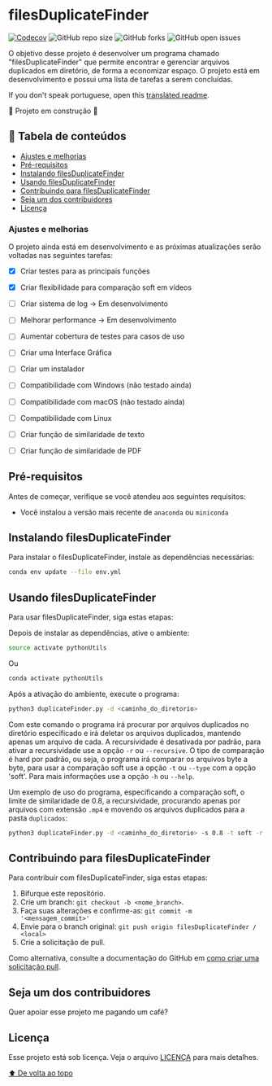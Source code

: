 # filesDuplicateFinder

[![Codecov](https://codecov.io/gh/DenysonJ/filesDuplicateFinder/graph/badge.svg?token=2771FCYD4R)](https://codecov.io/gh/DenysonJ/filesDuplicateFinder)
![GitHub repo size](https://img.shields.io/github/repo-size/DenysonJ/filesDuplicateFinder)
![GitHub forks](https://img.shields.io/github/forks/DenysonJ/filesDuplicateFinder)
![GitHub open issues](https://img.shields.io/github/issues/DenysonJ/filesDuplicateFinder)


O objetivo desse projeto é desenvolver um programa chamado "filesDuplicateFinder" que permite encontrar e gerenciar arquivos duplicados em diretório, de forma a economizar espaço. O projeto está em desenvolvimento e possui uma lista de tarefas a serem concluídas.

If you don't speak portuguese, open this [translated readme](README-en.md).

:construction: Projeto em construção :construction:

## 📝 Tabela de conteúdos

- [Ajustes e melhorias](#ajustes-e-melhorias)
- [Pré-requisitos](#pré-requisitos)
- [Instalando filesDuplicateFinder](#instalando-filesduplicatefinder)
- [Usando filesDuplicateFinder](#usando-filesduplicatefinder)
- [Contribuindo para filesDuplicateFinder](#contribuindo-para-filesduplicatefinder)
- [Seja um dos contribuidores](#seja-um-dos-contribuidores)
- [Licença](#licença)


### Ajustes e melhorias

O projeto ainda está em desenvolvimento e as próximas atualizações serão voltadas nas seguintes tarefas:

- [X] Criar testes para as principais funções
- [X] Criar flexibilidade para comparação soft em vídeos 
- [ ] Criar sistema de log -> Em desenvolvimento
- [ ] Melhorar performance -> Em desenvolvimento
- [ ] Aumentar cobertura de testes para casos de uso
- [ ] Criar uma Interface Gráfica
- [ ] Criar um instalador
- [ ] Compatibilidade com Windows (não testado ainda)
- [ ] Compatibilidade com macOS (não testado ainda)
- [ ] Compatibilidade com Linux
- [ ] Criar função de similaridade de texto
- [ ] Criar função de similaridade de PDF


## Pré-requisitos

Antes de começar, verifique se você atendeu aos seguintes requisitos:

- Você instalou a versão mais recente de `anaconda` ou `miniconda`


## Instalando filesDuplicateFinder

Para instalar o filesDuplicateFinder, instale as dependências necessárias:


``` bash
conda env update --file env.yml
```


## Usando filesDuplicateFinder

Para usar filesDuplicateFinder, siga estas etapas:

Depois de instalar as dependências, ative o ambiente:

``` bash
source activate pythonUtils
```

Ou


``` bash
conda activate pythonUtils
```

Após a ativação do ambiente, execute o programa:

``` bash
python3 duplicateFinder.py -d <caminho_do_diretorio>
```

Com este comando o programa irá procurar por arquivos duplicados no diretório especificado e irá deletar os arquivos duplicados, mantendo apenas um arquivo de cada. A recursividade é desativada por padrão, para ativar a recursividade use a opção `-r` ou `--recursive`. O tipo de comparação é hard por padrão, ou seja, o programa irá comparar os arquivos byte a byte, para usar a comparação soft use a opção `-t` ou `--type` com a opção 'soft'. Para mais informações use a opção `-h` ou `--help`.

Um exemplo de uso do programa, especificando a comparação soft, o limite de similaridade de 0.8, a recursividade, procurando apenas por arquivos com extensão `.mp4` e movendo os arquivos duplicados para a pasta `duplicados`:


``` bash
python3 duplicateFinder.py -d <caminho_do_diretorio> -s 0.8 -t soft -r -i mp4 -a move -o duplicados
```

## Contribuindo para filesDuplicateFinder

Para contribuir com filesDuplicateFinder, siga estas etapas:

1. Bifurque este repositório.
2. Crie um branch: `git checkout -b <nome_branch>`.
3. Faça suas alterações e confirme-as: `git commit -m '<mensagem_commit>'`
4. Envie para o branch original: `git push origin filesDuplicateFinder / <local>`
5. Crie a solicitação de pull.

Como alternativa, consulte a documentação do GitHub em [como criar uma solicitação pull](https://help.github.com/en/github/collaborating-with-issues-and-pull-requests/creating-a-pull-request).


## Seja um dos contribuidores

Quer apoiar esse projeto me pagando um café? 


## Licença

Esse projeto está sob licença. Veja o arquivo [LICENÇA](LICENSE) para mais detalhes.

[⬆ De volta ao topo](#filesDuplicateFinder)<br>